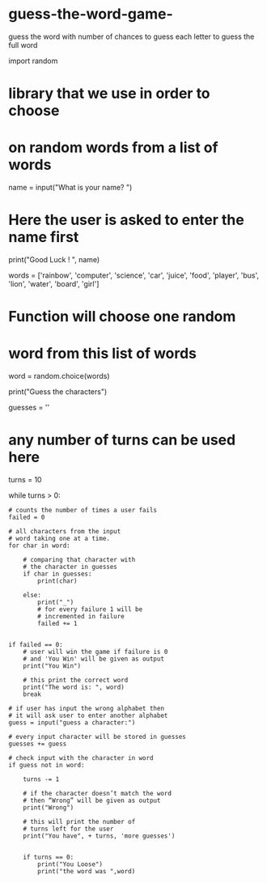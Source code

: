 # guess-the-word-game-
guess the word with number of chances to guess each letter to guess the full word

import random 
# library that we use in order to choose 
# on random words from a list of words 

name = input("What is your name? ") 
# Here the user is asked to enter the name first 

print("Good Luck ! ", name) 

words = ['rainbow', 'computer', 'science', 'car', 
        'juice', 'food', 'player', 'bus', 
        'lion', 'water', 'board', 'girl'] 

# Function will choose one random 
# word from this list of words 
word = random.choice(words) 


print("Guess the characters") 

guesses = '' 

# any number of turns can be used here 
turns = 10


while turns > 0: 
    
    # counts the number of times a user fails 
    failed = 0
    
    # all characters from the input 
    # word taking one at a time. 
    for char in word: 
        
        # comparing that character with 
        # the character in guesses 
        if char in guesses: 
            print(char) 
            
        else: 
            print("_")
            # for every failure 1 will be 
            # incremented in failure 
            failed += 1
            

    if failed == 0: 
        # user will win the game if failure is 0 
        # and 'You Win' will be given as output 
        print("You Win") 
        
        # this print the correct word 
        print("The word is: ", word) 
        break
    
    # if user has input the wrong alphabet then 
    # it will ask user to enter another alphabet 
    guess = input("guess a character:") 
    
    # every input character will be stored in guesses 
    guesses += guess 
    
    # check input with the character in word 
    if guess not in word: 
        
        turns -= 1
        
        # if the character doesn’t match the word 
        # then “Wrong” will be given as output 
        print("Wrong") 
        
        # this will print the number of 
        # turns left for the user 
        print("You have", + turns, 'more guesses') 
        
        
        if turns == 0: 
            print("You Loose")
            print("the word was ",word)
